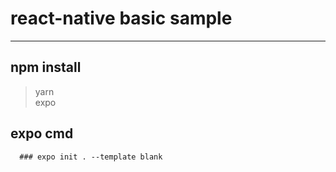 # react-native basic sample
------------
## npm install
  >yarn  
  >expo

## expo cmd
```
  ### expo init . --template blank
```

